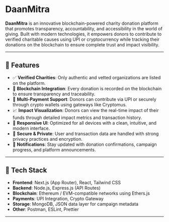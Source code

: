 # DaanMitra

**DaanMitra** is an innovative blockchain-powered charity donation platform that promotes transparency, accountability, and accessibility in the world of giving. Built with modern technologies, it empowers donors to contribute to verified charitable causes using UPI or cryptocurrency while tracking their donations on the blockchain to ensure complete trust and impact visibility.

---

## 🌟 Features

- ✅ **Verified Charities**: Only authentic and vetted organizations are listed on the platform.
- 🔗 **Blockchain Integration**: Every donation is recorded on the blockchain to ensure transparency and traceability.
- 💸 **Multi-Payment Support**: Donors can contribute via UPI or securely through crypto wallets using gateways like Cryptomus.
- 📈 **Impact Visualization**: Donors can view the real-time impact of their funds through detailed impact metrics and transaction history.
- 📱 **Responsive UI**: Optimized for all devices with a clean, intuitive, and modern interface.
- 🔐 **Secure & Private**: User and transaction data are handled with strong privacy practices and encryption.
- 🔔 **Notifications**: Stay updated with donation confirmations, campaign progress, and platform announcements.

---

## 🚀 Tech Stack

- **Frontend**: Next.js (App Router), React, Tailwind CSS
- **Backend**: Node.js, Express.js (API Routes)
- **Blockchain**: Ethereum / EVM-compatible networks using Ethers.js
- **Payments**: UPI Integration, Crypto Gateway
- **Storage**: MongoDB, JSON data layer for campaign metadata
- **Other**: Postman, ESLint, Prettier

---
